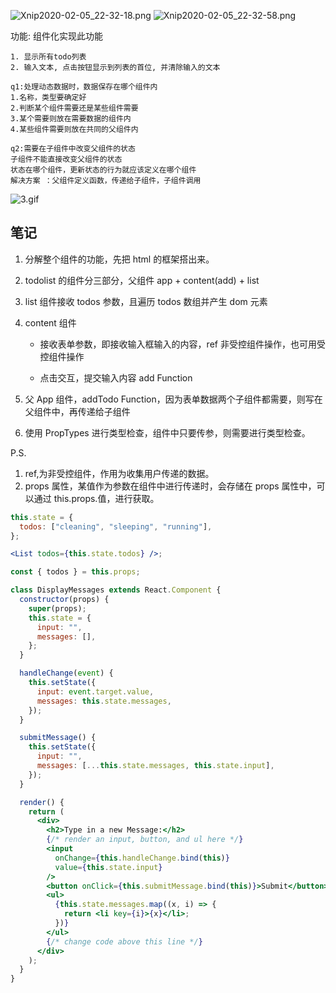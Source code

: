 ![Xnip2020-02-05_22-32-18.png](http://ww1.sinaimg.cn/large/005NUwyggy1gblwibqzgxj30oy0meakp.jpg)
![Xnip2020-02-05_22-32-58.png](http://ww1.sinaimg.cn/large/005NUwyggy1gblwibrkw4j30ts0n8k56.jpg)

功能: 组件化实现此功能

    1. 显示所有todo列表
    2. 输入文本, 点击按钮显示到列表的首位, 并清除输入的文本

    q1:处理动态数据时，数据保存在哪个组件内
    1.名称，类型要确定好
    2.判断某个组件需要还是某些组件需要
    3.某个需要则放在需要数据的组件内
    4.某些组件需要则放在共同的父组件内

    q2:需要在子组件中改变父组件的状态
    子组件不能直接改变父组件的状态
    状态在哪个组件，更新状态的行为就应该定义在哪个组件
    解决方案 ：父组件定义函数，传递给子组件，子组件调用

![3.gif](http://ww1.sinaimg.cn/large/005NUwyggy1gblx5infxzg30bj07ojs2.gif)

## 笔记

1. 分解整个组件的功能，先把 html 的框架搭出来。
2. todolist 的组件分三部分，父组件 app + content(add) + list
3. list 组件接收 todos 参数，且遍历 todos 数组并产生 dom 元素
4. content 组件

   - 接收表单参数，即接收输入框输入的内容，ref 非受控组件操作，也可用受控组件操作

   - 点击交互，提交输入内容 add Function

5. 父 App 组件，addTodo Function，因为表单数据两个子组件都需要，则写在父组件中，再传递给子组件
6. 使用 PropTypes 进行类型检查，组件中只要传参，则需要进行类型检查。

P.S.

1. ref,为非受控组件，作用为收集用户传递的数据。
2. props 属性，某值作为参数在组件中进行传递时，会存储在 props 属性中，可以通过 this.props.值，进行获取。

```jsx
this.state = {
  todos: ["cleaning", "sleeping", "running"],
};

<List todos={this.state.todos} />;

const { todos } = this.props;
```

```jsx
class DisplayMessages extends React.Component {
  constructor(props) {
    super(props);
    this.state = {
      input: "",
      messages: [],
    };
  }

  handleChange(event) {
    this.setState({
      input: event.target.value,
      messages: this.state.messages,
    });
  }

  submitMessage() {
    this.setState({
      input: "",
      messages: [...this.state.messages, this.state.input],
    });
  }

  render() {
    return (
      <div>
        <h2>Type in a new Message:</h2>
        {/* render an input, button, and ul here */}
        <input
          onChange={this.handleChange.bind(this)}
          value={this.state.input}
        />
        <button onClick={this.submitMessage.bind(this)}>Submit</button>
        <ul>
          {this.state.messages.map((x, i) => {
            return <li key={i}>{x}</li>;
          })}
        </ul>
        {/* change code above this line */}
      </div>
    );
  }
}
```
